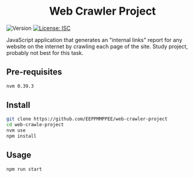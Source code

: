 <h1 align="center">Web Crawler Project</h1>
<p>
  <img alt="Version" src="https://img.shields.io/badge/version-0.4.0-blue.svg?cacheSeconds=2592000" />
  <a href="#" target="_blank">
    <img alt="License: ISC" src="https://img.shields.io/badge/License-ISC-yellow.svg" />
  </a>
</p>

JavaScript application that generates an "internal links" report for any website on the internet by crawling each page of the site.
Study project, probably not best for this task.

## Pre-requisites

```sh
nvm 0.39.3
```

## Install

```sh
git clone https://github.com/EEPPMMPPEE/web-crawler-project
cd web-crawle-project
nvm use
npm install
```

## Usage

```sh
npm run start
```
